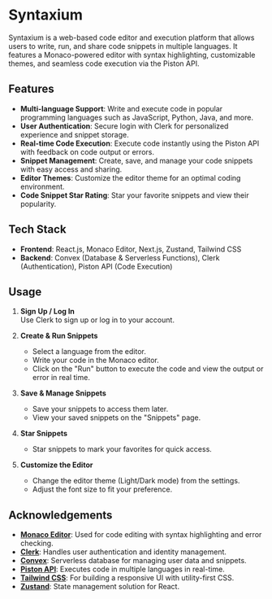 # Syntaxium

Syntaxium is a web-based code editor and execution platform that allows users to write, run, and share code snippets in multiple languages. It features a Monaco-powered editor with syntax highlighting, customizable themes, and seamless code execution via the Piston API.

## Features

- **Multi-language Support**: Write and execute code in popular programming languages such as JavaScript, Python, Java, and more.
- **User Authentication**: Secure login with Clerk for personalized experience and snippet storage.
- **Real-time Code Execution**: Execute code instantly using the Piston API with feedback on code output or errors.
- **Snippet Management**: Create, save, and manage your code snippets with easy access and sharing.
- **Editor Themes**: Customize the editor theme for an optimal coding environment.
- **Code Snippet Star Rating**: Star your favorite snippets and view their popularity.

## Tech Stack

- **Frontend**: React.js, Monaco Editor, Next.js, Zustand, Tailwind CSS
- **Backend**: Convex (Database & Serverless Functions), Clerk (Authentication), Piston API (Code Execution)

## Usage

1. **Sign Up / Log In**  
   Use Clerk to sign up or log in to your account.

2. **Create & Run Snippets**  
   - Select a language from the editor.  
   - Write your code in the Monaco editor.  
   - Click on the "Run" button to execute the code and view the output or error in real time.

3. **Save & Manage Snippets**  
   - Save your snippets to access them later.  
   - View your saved snippets on the "Snippets" page.

4. **Star Snippets**  
   - Star snippets to mark your favorites for quick access.

5. **Customize the Editor**  
   - Change the editor theme (Light/Dark mode) from the settings.  
   - Adjust the font size to fit your preference.
  
## Acknowledgements

- **[Monaco Editor](https://www.npmjs.com/package/@monaco-editor/react)**: Used for code editing with syntax highlighting and error checking.
- **[Clerk](https://clerk.dev/)**: Handles user authentication and identity management.
- **[Convex](https://www.convex.dev/)**: Serverless database for managing user data and snippets.
- **[Piston API](https://emkc.org/)**: Executes code in multiple languages in real-time.
- **[Tailwind CSS](https://tailwindcss.com/)**: For building a responsive UI with utility-first CSS.
- **[Zustand](https://github.com/pmndrs/zustand)**: State management solution for React.




